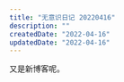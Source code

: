 ```yaml
---
title: "无意识日记 20220416"
description: ""
createdDate: "2022-04-16"
updatedDate: "2022-04-16"
---
```


又是新博客呢。
